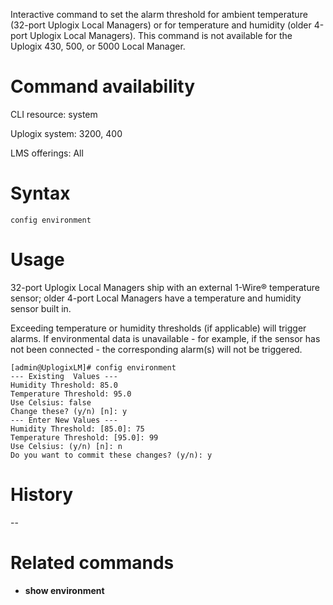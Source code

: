 <!-- 5.4 -->

Interactive command to set the alarm threshold for ambient temperature (32-port Uplogix Local Managers) or for temperature and humidity (older 4-port Uplogix Local Managers). This command is not available for the Uplogix 430, 500, or  5000 Local Manager.

# Command availability 

CLI resource: system

Uplogix system: 3200, 400

LMS offerings: All

# Syntax 

```
config environment
```

# Usage 

32-port Uplogix Local Managers ship with an external 1-Wire® temperature sensor; older 4-port Local Managers have a temperature and humidity sensor built in. 

Exceeding temperature or humidity thresholds (if applicable) will trigger alarms. If environmental data is unavailable - for example, if the sensor has not been connected - the corresponding alarm(s) will not be triggered.

```
[admin@UplogixLM]# config environment
--- Existing  Values ---
Humidity Threshold: 85.0
Temperature Threshold: 95.0
Use Celsius: false
Change these? (y/n) [n]: y
--- Enter New Values ---
Humidity Threshold: [85.0]: 75
Temperature Threshold: [95.0]: 99
Use Celsius: (y/n) [n]: n
Do you want to commit these changes? (y/n): y
```

# History 

--

# Related commands 
 
- **show environment**

